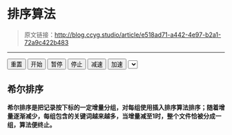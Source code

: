 # 排序算法

[annotation]: <id> (e518ad71-a442-4e97-b2a1-72a9c422b483)
[annotation]: <status> (public)
[annotation]: <create_time> (2019-04-25 15:49:36)
[annotation]: <category> (计算机科学)
[annotation]: <tags> (数据结构)

> 原文链接：<http://blog.ccyg.studio/article/e518ad71-a442-4e97-b2a1-72a9c422b483>

---

<div class="ui segments">
    <div class="ui segment" id="content">
    </div>
    <div class='ui segment'>
        <button class='ui primary reset button'>重置</button>
        <button class='ui green start button'>开始</button>
        <button class='ui yellow pause button'>暂停</button>
        <button class='ui red stop button'>停止</button>
        <button class='ui teal speed down button'>减速</button>
        <button class='ui pink speed up button'>加速</button>
        <select class="ui sort dropdown" id="sort_type">
        </select>
    </div>
</div>

<div>
    <script src="https://cdn.jsdelivr.net/npm/jquery@3.4.0/dist/jquery.min.js"></script>
    <script src="https://cdn.jsdelivr.net/npm/p5@0.8.0/lib/p5.min.js"></script>
    <script src="sort.js"></script>
</div>

## 希尔排序

**希尔排序是把记录按下标的一定增量分组，对每组使用插入排序算法排序；随着增量逐渐减少，每组包含的关键词越来越多，当增量减至1时，整个文件恰被分成一组，算法便终止。**